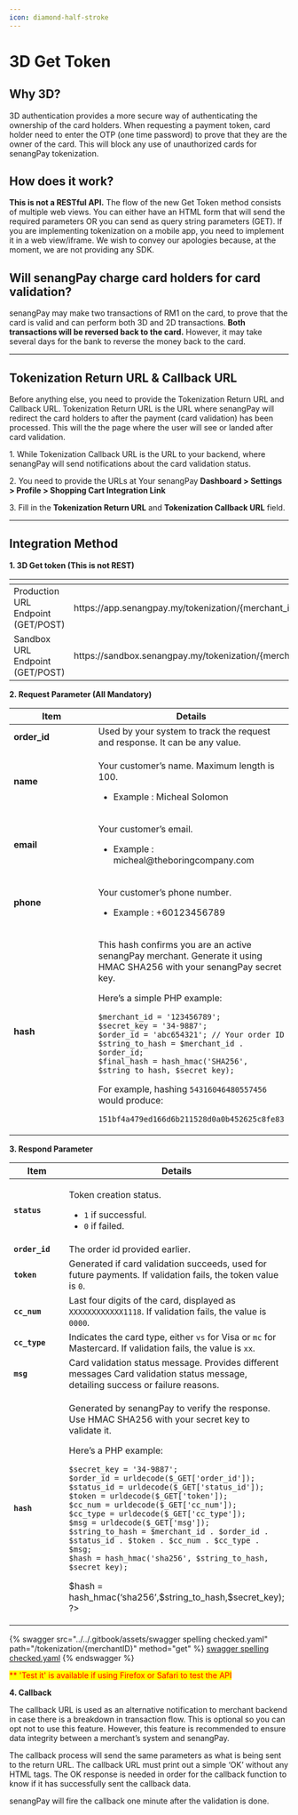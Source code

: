 ```yaml
---
icon: diamond-half-stroke
---
```


# 3D Get Token

## **Why 3D?**

3D authentication provides a more secure way of authenticating the ownership of the card holders. When requesting a payment token, card holder need to enter the OTP (one time password) to prove that they are the owner of the card. This will block any use of unauthorized cards for senangPay tokenization.

## **How does it work?**

**This is not a RESTful API.** The flow of the new Get Token method consists of multiple web views. You can either have an HTML form that will send the required parameters OR you can send as query string parameters (GET). If you are implementing tokenization on a mobile app, you need to implement it in a web view/iframe. We wish to convey our apologies because, at the moment, we are not providing any SDK.

## **Will senangPay charge card holders for card validation?**

senangPay may make two transactions of RM1 on the card, to prove that the card is valid and can perform both 3D and 2D transactions. **Both transactions will be reversed back to the card.** However, it may take several days for the bank to reverse the money back to the card.

&#x20;

***

## **Tokenization Return URL & Callback URL**

Before anything else, you need to provide the Tokenization Return URL and Callback URL. Tokenization Return URL is the URL where senangPay will redirect the card holders to after the payment (card validation) has been processed. This will the the page where the user will see or landed after card validation.

1\. While Tokenization Callback URL is the URL to your backend, where senangPay will send notifications about the card validation status.

2\. You need to provide the URLs at Your senangPay **Dashboard > Settings > Profile > Shopping Cart Integration Link**&#x20;

3\. Fill in the **Tokenization Return URL** and **Tokenization Callback URL** field.



***



## **Integration Method**

**1. 3D Get token (This is not REST)**

<table data-header-hidden data-full-width="false"><thead><tr><th></th><th></th></tr></thead><tbody><tr><td>Production URL Endpoint (GET/POST)</td><td>https://app.senangpay.my/tokenization/{merchant_id}</td></tr><tr><td>Sandbox URL Endpoint (GET/POST)</td><td>https://sandbox.senangpay.my/tokenization/{merchant_id}</td></tr></tbody></table>

&#x20;

**2. Request Parameter (All Mandatory)**

<table><thead><tr><th width="233">Item</th><th>Details</th></tr></thead><tbody><tr><td><strong>order_id</strong></td><td>Used by your system to track the request and response. It can be any value.</td></tr><tr><td><strong>name</strong></td><td><p>Your customer’s name. Maximum length is 100.</p><ul><li>Example : Micheal Solomon</li></ul></td></tr><tr><td><strong>email</strong></td><td><p>Your customer’s email.</p><ul><li>Example : micheal@theboringcompany.com</li></ul></td></tr><tr><td><strong>phone</strong></td><td><p>Your customer’s phone number. </p><ul><li>Example : +60123456789</li></ul></td></tr><tr><td><strong>hash</strong></td><td><p>This hash confirms you are an active senangPay merchant. Generate it using HMAC SHA256 with your senangPay secret key.</p><p>Here’s a simple PHP example:</p><pre class="language-php"><code class="lang-php">$merchant_id = '123456789';
$secret_key = '34-9887';
$order_id = 'abc654321'; // Your order ID
$string_to_hash = $merchant_id . $order_id;
$final_hash = hash_hmac('SHA256', $string_to_hash, $secret_key);
</code></pre><p>For example, hashing <code>54316046480557456</code> would produce:</p><p><code>151bf4a479ed166d6b211528d0a0b452625c8fe83</code></p></td></tr></tbody></table>



**3. Respond Parameter**

<table><thead><tr><th width="221">Item</th><th>Details</th></tr></thead><tbody><tr><td><strong><code>status</code></strong></td><td><p>Token creation status.</p><ul><li><code>1</code> if successful.</li><li><code>0</code> if failed.</li></ul></td></tr><tr><td><strong><code>order_id</code></strong></td><td>The order id provided earlier.</td></tr><tr><td><strong><code>token</code></strong></td><td>Generated if card validation succeeds, used for future payments. If validation fails, the token value is <code>0</code>.</td></tr><tr><td><strong><code>cc_num</code></strong></td><td>Last four digits of the card, displayed as <code>XXXXXXXXXXXX1118</code>. If validation fails, the value is <code>0000</code>.</td></tr><tr><td><strong><code>cc_type</code></strong></td><td>Indicates the card type, either <code>vs</code> for Visa or <code>mc</code> for Mastercard. If validation fails, the value is <code>xx</code>.</td></tr><tr><td><strong><code>msg</code></strong></td><td>Card validation status message. Provides different messages Card validation status message, detailing success or failure reasons.</td></tr><tr><td><strong><code>hash</code></strong></td><td><p>Generated by senangPay to verify the response. Use HMAC SHA256 with your secret key to validate it.</p><p>Here’s a PHP example:</p><pre class="language-php"><code class="lang-php">$secret_key = '34-9887';
$order_id = urldecode($_GET['order_id']);
$status_id = urldecode($_GET['status_id']);
$token = urldecode($_GET['token']);
$cc_num = urldecode($_GET['cc_num']);
$cc_type = urldecode($_GET['cc_type']);
$msg = urldecode($_GET['msg']);
$string_to_hash = $merchant_id . $order_id . $status_id . $token . $cc_num . $cc_type . $msg;
$hash = hash_hmac('sha256', $string_to_hash, $secret_key);
</code></pre><p>$hash = hash_hmac(‘sha256’,$string_to_hash,$secret_key);<br>?></p></td></tr></tbody></table>

&#x20;

{% swagger src="../../.gitbook/assets/swagger spelling checked.yaml" path="/tokenization/{merchantID}" method="get" %}
[swagger spelling checked.yaml](<../../.gitbook/assets/swagger spelling checked.yaml>)
{% endswagger %}

<mark style="color:red;">\*\* 'Test it' is available if using Firefox or Safari to test the API</mark>



**4. Callback**

The callback URL is used as an alternative notification to merchant backend in case there is a breakdown in transaction flow. This is optional so you can opt not to use this feature. However, this feature is recommended to ensure data integrity between a merchant’s system and senangPay.

The callback process will send the same parameters as what is being sent to the return URL. The callback URL must print out a simple ‘OK’ without any HTML tags. The OK response is needed in order for the callback function to know if it has successfully sent the callback data.

senangPay will fire the callback one minute after the validation is done.

